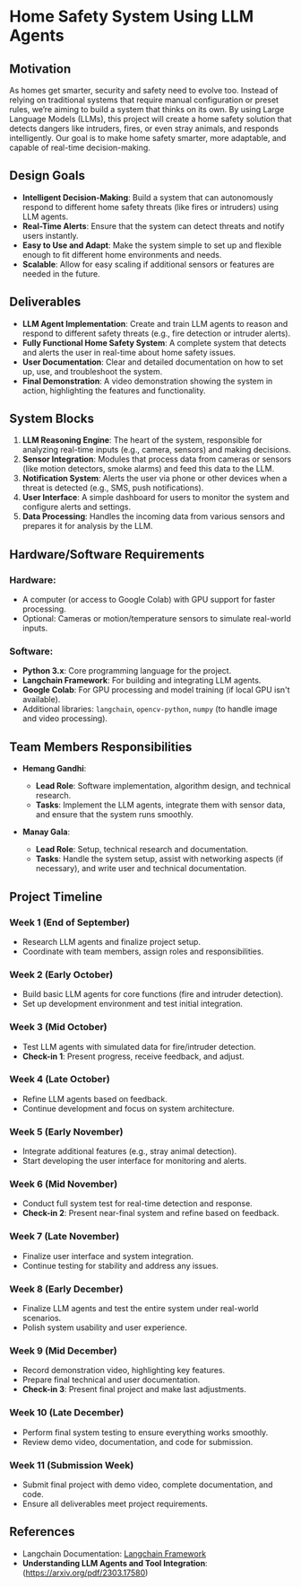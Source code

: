 # Home Safety System Using LLM Agents

## Motivation
As homes get smarter, security and safety need to evolve too. Instead of relying on traditional systems that require manual configuration or preset rules, we’re aiming to build a system that thinks on its own. By using Large Language Models (LLMs), this project will create a home safety solution that detects dangers like intruders, fires, or even stray animals, and responds intelligently. Our goal is to make home safety smarter, more adaptable, and capable of real-time decision-making.

## Design Goals
- **Intelligent Decision-Making**: Build a system that can autonomously respond to different home safety threats (like fires or intruders) using LLM agents.
- **Real-Time Alerts**: Ensure that the system can detect threats and notify users instantly.
- **Easy to Use and Adapt**: Make the system simple to set up and flexible enough to fit different home environments and needs.
- **Scalable**: Allow for easy scaling if additional sensors or features are needed in the future.

## Deliverables
- **LLM Agent Implementation**: Create and train LLM agents to reason and respond to different safety threats (e.g., fire detection or intruder alerts).
- **Fully Functional Home Safety System**: A complete system that detects and alerts the user in real-time about home safety issues.
- **User Documentation**: Clear and detailed documentation on how to set up, use, and troubleshoot the system.
- **Final Demonstration**: A video demonstration showing the system in action, highlighting the features and functionality.

## System Blocks
1. **LLM Reasoning Engine**: The heart of the system, responsible for analyzing real-time inputs (e.g., camera, sensors) and making decisions.
2. **Sensor Integration**: Modules that process data from cameras or sensors (like motion detectors, smoke alarms) and feed this data to the LLM.
3. **Notification System**: Alerts the user via phone or other devices when a threat is detected (e.g., SMS, push notifications).
4. **User Interface**: A simple dashboard for users to monitor the system and configure alerts and settings.
5. **Data Processing**: Handles the incoming data from various sensors and prepares it for analysis by the LLM.

## Hardware/Software Requirements
### Hardware:
- A computer (or access to Google Colab) with GPU support for faster processing.
- Optional: Cameras or motion/temperature sensors to simulate real-world inputs.

### Software:
- **Python 3.x**: Core programming language for the project.
- **Langchain Framework**: For building and integrating LLM agents.
- **Google Colab**: For GPU processing and model training (if local GPU isn't available).
- Additional libraries: `langchain`, `opencv-python`, `numpy` (to handle image and video processing).

## Team Members Responsibilities
- **Hemang Gandhi**:
  - **Lead Role**: Software implementation, algorithm design, and technical research.
  - **Tasks**: Implement the LLM agents, integrate them with sensor data, and ensure that the system runs smoothly.
  
- **Manay Gala**:
  - **Lead Role**: Setup, technical research and documentation.
  - **Tasks**: Handle the system setup, assist with networking aspects (if necessary), and write user and technical documentation.

## Project Timeline

### Week 1 (End of September)
- Research LLM agents and finalize project setup.
- Coordinate with team members, assign roles and responsibilities.

### Week 2 (Early October)
- Build basic LLM agents for core functions (fire and intruder detection).
- Set up development environment and test initial integration.

### Week 3 (Mid October)
- Test LLM agents with simulated data for fire/intruder detection.
- **Check-in 1**: Present progress, receive feedback, and adjust.

### Week 4 (Late October)
- Refine LLM agents based on feedback.
- Continue development and focus on system architecture.

### Week 5 (Early November)
- Integrate additional features (e.g., stray animal detection).
- Start developing the user interface for monitoring and alerts.

### Week 6 (Mid November)
- Conduct full system test for real-time detection and response.
- **Check-in 2**: Present near-final system and refine based on feedback.

### Week 7 (Late November)
- Finalize user interface and system integration.
- Continue testing for stability and address any issues.

### Week 8 (Early December)
- Finalize LLM agents and test the entire system under real-world scenarios.
- Polish system usability and user experience.

### Week 9 (Mid December)
- Record demonstration video, highlighting key features.
- Prepare final technical and user documentation.
- **Check-in 3**: Present final project and make last adjustments.

### Week 10 (Late December)
- Perform final system testing to ensure everything works smoothly.
- Review demo video, documentation, and code for submission.

### Week 11 (Submission Week)
- Submit final project with demo video, complete documentation, and code.
- Ensure all deliverables meet project requirements.

## References
- Langchain Documentation: [Langchain Framework](https://www.deeplearning.ai/short-courses/functions-tools-agents-langchain/)
- **Understanding LLM Agents and Tool Integration**: (https://arxiv.org/pdf/2303.17580)

